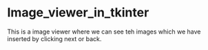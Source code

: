 # Image_viewer_in_tkinter
This is a image viewer where we can see teh images which we have inserted by clicking next or back.
